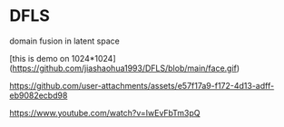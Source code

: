 # DFLS
domain fusion in latent space


[this is demo on 1024*1024] (https://github.com/jiashaohua1993/DFLS/blob/main/face.gif)


https://github.com/user-attachments/assets/e57f17a9-f172-4d13-adff-eb9082ecbd98


https://www.youtube.com/watch?v=IwEvFbTm3pQ
